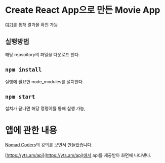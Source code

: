 # Create React App으로 만든 Movie App

[여기](https://wonyoungyun.github.io/React_movieApp/)를 통해 결과물 확인 가능

## 실행방법

해당 repsoitory의 파일을 다운로드 한다.

## `npm install`

실행에 필요한 node_modules를 설치한다.

## `npm start`

설치가 끝나면 해당 명령어를 통해 실행 가능,

# 앱에 관한 내용

[Nomad Coders](https://academy.nomadcoders.co/)의 강의를 보면서 만들었습니다.

[https://yts.am/api](https://yts.am/api)에서 api를 제공받아 화면에 나타낸다.
